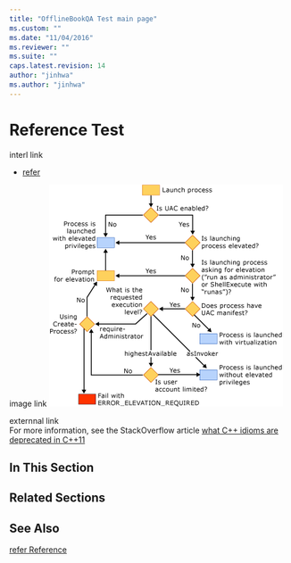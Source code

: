 ```yaml
---
title: "OfflineBookQA Test main page"
ms.custom: ""
ms.date: "11/04/2016"
ms.reviewer: ""
ms.suite: ""
caps.latest.revision: 14
author: "jinhwa"
ms.author: "jinhwa"
---
```

# Reference Test

interl link
  
-   [refer](refer.md)  
  
image link
![Windows Vista Loader behavior](media/uacflowchart.png "UACflowchart")  

externnal link  
For more information, see the StackOverflow article [what C++ idioms are deprecated in C++11](http://go.microsoft.com/fwlink/?LinkId=402836)  
   
 
## In This Section  

  
## Related Sections  

  
## See Also  
 [refer Reference](refer.md)
